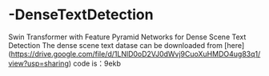 # -DenseTextDetection
Swin Transformer with Feature Pyramid Networks for Dense Scene Text Detection
The  dense scene text datase can be downloaded from [here] (https://drive.google.com/file/d/1LNlD0oD2VJ0dWvj9CuoXuHMDO4ug83q1/view?usp=sharing)
code is：9ekb
